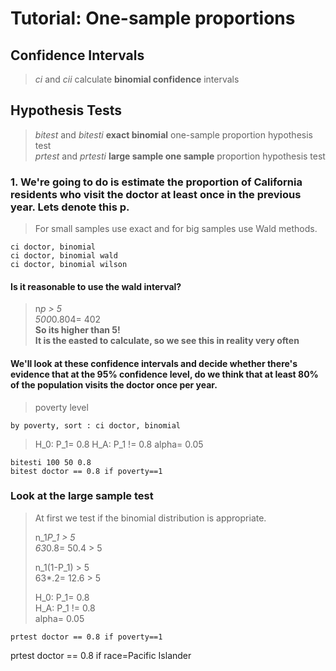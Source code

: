 #  Tutorial: One-sample proportions #

## Confidence Intervals ##
> *ci* and *cii* calculate **binomial confidence** intervals

## Hypothesis Tests ##
> *bitest* and *bitesti* **exact binomial** one-sample proportion hypothesis test  
> *prtest* and *prtesti* **large sample one sample** proportion hypothesis test

### 1. We're going to do is estimate the proportion of California residents who visit the doctor at least once in the previous year. Lets denote this p. ###
> For small samples use exact and for big samples use Wald methods.  

	ci doctor, binomial
	ci doctor, binomial wald
	ci doctor, binomial wilson


#### Is it reasonable to use the wald interval? ####
> n*p > 5  
> 500*0.804= 402   
> **So its higher than 5!**  
> **It is the easted to calculate, so we see this in reality very often**


#### We'll look at these confidence intervals and decide whether there's evidence that at the 95% confidence level, do we think that at least 80% of the population visits the doctor once per year. ####

> poverty level

	by poverty, sort : ci doctor, binomial


> H_0: P_1= 0.8
> H_A: P_1 != 0.8
> alpha= 0.05

	bitesti 100 50 0.8
	bitest doctor == 0.8 if poverty==1

### Look at the large sample test ###
> At first we test if the binomial distribution is appropriate.  
>  
> n_1*P_1 > 5  
> 63*0.8= 50.4 > 5  
>  
> n_1(1-P_1) > 5  
> 63*.2= 12.6 > 5  
>  
> H_0: P_1= 0.8  
> H_A: P_1 != 0.8  
> alpha= 0.05  

	prtest doctor == 0.8 if poverty==1

prtest doctor == 0.8 if race=Pacific Islander 


